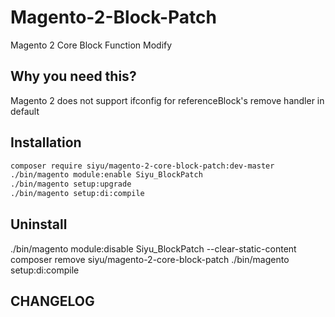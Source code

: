 # Magento-2-Block-Patch
Magento 2 Core Block Function Modify

## Why you need this?
Magento 2 does not support ifconfig for referenceBlock's remove handler in default


## Installation
``` bash
composer require siyu/magento-2-core-block-patch:dev-master
./bin/magento module:enable Siyu_BlockPatch
./bin/magento setup:upgrade
./bin/magento setup:di:compile
```


## Uninstall
./bin/magento module:disable Siyu_BlockPatch --clear-static-content
composer remove siyu/magento-2-core-block-patch
./bin/magento setup:di:compile

## CHANGELOG